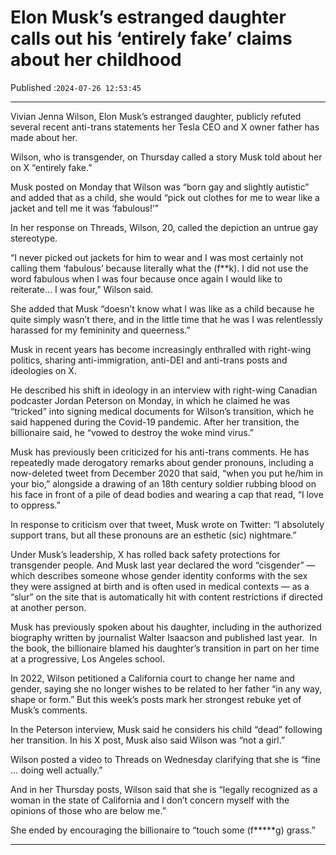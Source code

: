 # Elon Musk’s estranged daughter calls out his ‘entirely fake’ claims about her childhood

Published :`2024-07-26 12:53:45`

---

Vivian Jenna Wilson, Elon Musk’s estranged daughter, publicly refuted several recent anti-trans statements her Tesla CEO and X owner father has made about her.

Wilson, who is transgender, on Thursday called a story Musk told about her on X “entirely fake.”

Musk posted on Monday that Wilson was “born gay and slightly autistic” and added that as a child, she would “pick out clothes for me to wear like a jacket and tell me it was ‘fabulous!’”

In her response on Threads, Wilson, 20, called the depiction an untrue gay stereotype.

“I never picked out jackets for him to wear and I was most certainly not calling them ‘fabulous’ because literally what the (f**k). I did not use the word fabulous when I was four because once again I would like to reiterate… I was four,” Wilson said.

She added that Musk “doesn’t know what I was like as a child because he quite simply wasn’t there, and in the little time that he was I was relentlessly harassed for my femininity and queerness.”

Musk in recent years has become increasingly enthralled with right-wing politics, sharing anti-immigration, anti-DEI and anti-trans posts and ideologies on X.

He described his shift in ideology in an interview with right-wing Canadian podcaster Jordan Peterson on Monday, in which he claimed he was “tricked” into signing medical documents for Wilson’s transition, which he said happened during the Covid-19 pandemic. After her transition, the billionaire said, he “vowed to destroy the woke mind virus.”

Musk has previously been criticized for his anti-trans comments. He has repeatedly made derogatory remarks about gender pronouns, including a now-deleted tweet from December 2020 that said, “when you put he/him in your bio,” alongside a drawing of an 18th century soldier rubbing blood on his face in front of a pile of dead bodies and wearing a cap that read, “I love to oppress.”

In response to criticism over that tweet, Musk wrote on Twitter: “I absolutely support trans, but all these pronouns are an esthetic (sic) nightmare.”

Under Musk’s leadership, X has rolled back safety protections for transgender people. And Musk last year declared the word “cisgender” — which describes someone whose gender identity conforms with the sex they were assigned at birth and is often used in medical contexts — as a “slur” on the site that is automatically hit with content restrictions if directed at another person.

Musk has previously spoken about his daughter, including in the authorized biography written by journalist Walter Isaacson and published last year.  In the book, the billionaire blamed his daughter’s transition in part on her time at a progressive, Los Angeles school.

In 2022, Wilson petitioned a California court to change her name and gender, saying she no longer wishes to be related to her father “in any way, shape or form.” But this week’s posts mark her strongest rebuke yet of Musk’s comments.

In the Peterson interview, Musk said he considers his child “dead” following her transition. In his X post, Musk also said Wilson was “not a girl.”

Wilson posted a video to Threads on Wednesday clarifying that she is “fine … doing well actually.”

And in her Thursday posts, Wilson said that she is “legally recognized as a woman in the state of California and I don’t concern myself with the opinions of those who are below me.”

She ended by encouraging the billionaire to “touch some (f*****g) grass.”

---

